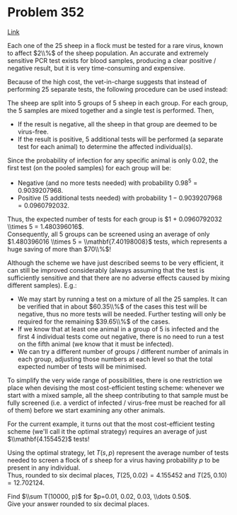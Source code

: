 # Problem 352

[Link](https://projecteuler.net/problem=352)

Each one of the $25$ sheep in a flock must be tested for a rare virus, known to affect $2\\%$ of the sheep population. An accurate and extremely sensitive PCR test exists for blood samples, producing a clear positive / negative result, but it is very time-consuming and expensive. 

Because of the high cost, the vet-in-charge suggests that instead of performing $25$ separate tests, the following procedure can be used instead:  
  
The sheep are split into $5$ groups of $5$ sheep in each group. For each group, the $5$ samples are mixed together and a single test is performed. Then, 

*   If the result is negative, all the sheep in that group are deemed to be virus-free.
*   If the result is positive, $5$ additional tests will be performed (a separate test for each animal) to determine the affected individual(s).

Since the probability of infection for any specific animal is only $0.02$, the first test (on the pooled samples) for each group will be: 

*   Negative (and no more tests needed) with probability $0.98^5 = 0.9039207968$.
*   Positive ($5$ additional tests needed) with probability $1 - 0.9039207968 = 0.0960792032$.

Thus, the expected number of tests for each group is $1 + 0.0960792032 \\times 5 = 1.480396016$.  
Consequently, all $5$ groups can be screened using an average of only $1.480396016 \\times 5 = \\mathbf{7.40198008}$ tests, which represents a huge saving of more than $70\\%$! 

Although the scheme we have just described seems to be very efficient, it can still be improved considerably (always assuming that the test is sufficiently sensitive and that there are no adverse effects caused by mixing different samples). E.g.: 

*   We may start by running a test on a mixture of all the $25$ samples. It can be verified that in about $60.35\\%$ of the cases this test will be negative, thus no more tests will be needed. Further testing will only be required for the remaining $39.65\\%$ of the cases.
*   If we know that at least one animal in a group of $5$ is infected and the first $4$ individual tests come out negative, there is no need to run a test on the fifth animal (we know that it must be infected).
*   We can try a different number of groups / different number of animals in each group, adjusting those numbers at each level so that the total expected number of tests will be minimised.

To simplify the very wide range of possibilities, there is one restriction we place when devising the most cost-efficient testing scheme: whenever we start with a mixed sample, all the sheep contributing to that sample must be fully screened (i.e. a verdict of infected / virus-free must be reached for all of them) before we start examining any other animals. 

For the current example, it turns out that the most cost-efficient testing scheme (we'll call it the optimal strategy) requires an average of just $\\mathbf{4.155452}$ tests!

Using the optimal strategy, let $T(s,p)$ represent the average number of tests needed to screen a flock of $s$ sheep for a virus having probability $p$ to be present in any individual.  
Thus, rounded to six decimal places, $T(25, 0.02) = 4.155452$ and $T(25, 0.10) = 12.702124$. 

Find $\\sum T(10000, p)$ for $p=0.01, 0.02, 0.03, \\dots 0.50$.  
Give your answer rounded to six decimal places.

